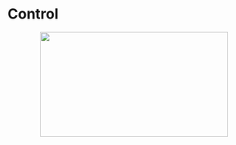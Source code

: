 # Control

<div align="center">
<img src="https://i.imgur.com/exHF6IJ.jpeg" align="center" width="373.5px" height="208.5px">
 </div>